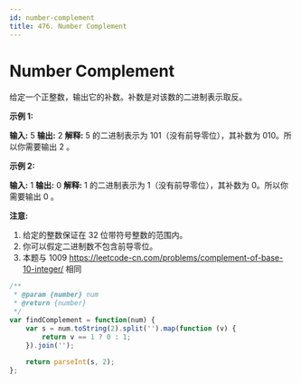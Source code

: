 ```yaml
---
id: number-complement
title: 476. Number Complement
---
```


# Number Complement

给定一个正整数，输出它的补数。补数是对该数的二进制表示取反。





**示例 1:**

**输入:** 5 **输出:** 2 **解释:** 5 的二进制表示为 101（没有前导零位），其补数为 010。所以你需要输出 2 。

**示例 2:**

**输入:** 1 **输出:** 0 **解释:** 1 的二进制表示为 1（没有前导零位），其补数为 0。所以你需要输出 0 。



**注意:**

1.  给定的整数保证在 32 位带符号整数的范围内。
2.  你可以假定二进制数不包含前导零位。
3.  本题与 1009 <https://leetcode-cn.com/problems/complement-of-base-10-integer/> 相同



```javascript
/**
 * @param {number} num
 * @return {number}
 */
var findComplement = function(num) {
    var s = num.toString(2).split('').map(function (v) {
        return v == 1 ? 0 : 1;
    }).join('');
    
    return parseInt(s, 2); 
};
```